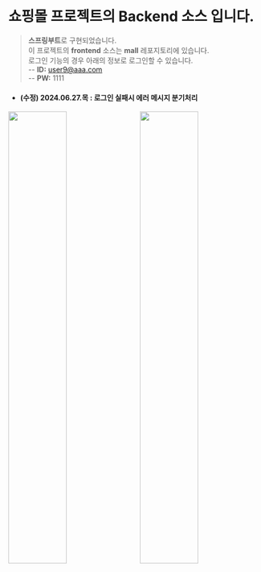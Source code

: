 # 쇼핑몰 프로젝트의 Backend 소스 입니다.
> **스프링부트**로 구현되었습니다. <br>
> 이 프로젝트의 **frontend** 소스는 **mall** 레포지토리에 있습니다. <br>
> 로그인 기능의 경우 아래의 정보로 로그인할 수 있습니다.<br>
-- **ID:** user9@aaa.com <br>
-- **PW:** 1111

+ #### (수정) 2024.06.27.목 : 로그인 실패시 에러 메시지 분기처리
<img src="https://github.com/likeyellow/mallapi/assets/38120188/f156399a-a13d-4c53-9ca3-13b15c21b23c" width="48%" align="left">
<img src="https://github.com/likeyellow/mallapi/assets/38120188/e24c1e47-5b52-4fea-be52-ab5ea8b5de98" width="48%" align="right">


